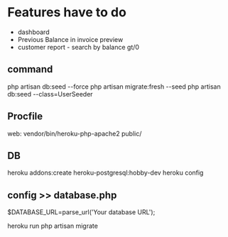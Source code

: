 # Features have to do

- dashboard
- Previous Balance in invoice preview
- customer report - search by balance gt/0

## command

php artisan db:seed --force
php artisan migrate:fresh --seed
php artisan db:seed --class=UserSeeder

## Procfile
web: vendor/bin/heroku-php-apache2 public/
## DB
heroku addons:create heroku-postgresql:hobby-dev
heroku config

## config  >>  database.php
$DATABASE_URL=parse_url('Your database URL');

heroku run php artisan migrate
